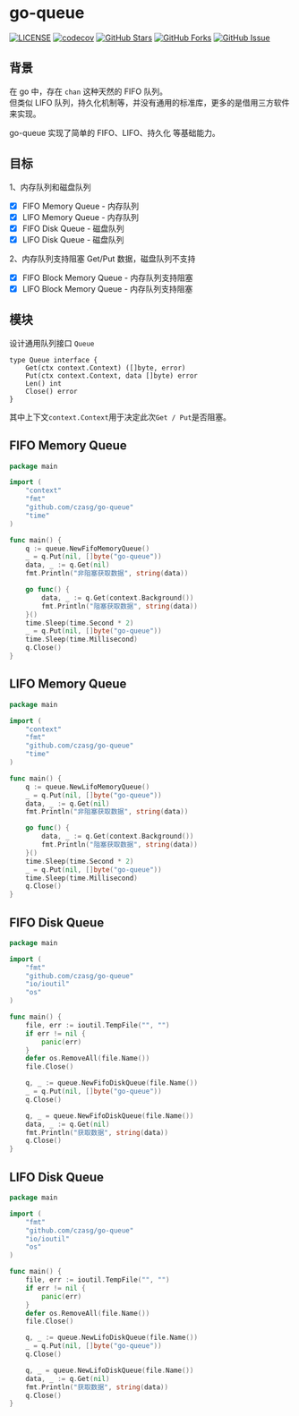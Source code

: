 # go-queue
[![LICENSE](https://img.shields.io/github/license/mashape/apistatus.svg?style=flat-square&label=License)](https://github.com/czasg/go-queue/blob/master/LICENSE)
[![codecov](https://codecov.io/gh/czasg/go-queue/branch/main/graph/badge.svg?token=GMXXOKC4P8)](https://codecov.io/gh/czasg/go-queue)
[![GitHub Stars](https://img.shields.io/github/stars/czasg/go-queue.svg?style=flat-square&label=Stars&logo=github)](https://github.com/czasg/go-queue/stargazers)
[![GitHub Forks](https://img.shields.io/github/forks/czasg/go-queue.svg?style=flat-square&label=Forks&logo=github)](https://github.com/czasg/go-queue/network/members)
[![GitHub Issue](https://img.shields.io/github/issues/czasg/go-queue.svg?style=flat-square&label=Issues&logo=github)](https://github.com/czasg/go-queue/issues)

## 背景
在 go 中，存在 `chan` 这种天然的 FIFO 队列。  
但类似 LIFO 队列，持久化机制等，并没有通用的标准库，更多的是借用三方软件来实现。 
 
go-queue 实现了简单的 FIFO、LIFO、持久化 等基础能力。

## 目标
1、内存队列和磁盘队列  
- [x] FIFO Memory Queue - 内存队列
- [x] LIFO Memory Queue - 内存队列
- [x] FIFO Disk Queue - 磁盘队列
- [x] LIFO Disk Queue - 磁盘队列

2、内存队列支持阻塞 Get/Put 数据，磁盘队列不支持
- [x] FIFO Block Memory Queue - 内存队列支持阻塞
- [x] LIFO Block Memory Queue - 内存队列支持阻塞

## 模块
设计通用队列接口 `Queue`    
```
type Queue interface {
    Get(ctx context.Context) ([]byte, error)
    Put(ctx context.Context, data []byte) error
    Len() int
    Close() error
}
```
其中上下文`context.Context`用于决定此次`Get / Put`是否阻塞。

## FIFO Memory Queue
```go
package main

import (
    "context"
    "fmt"
    "github.com/czasg/go-queue"
    "time"
)

func main() {
    q := queue.NewFifoMemoryQueue()
    _ = q.Put(nil, []byte("go-queue"))
    data, _ := q.Get(nil)
    fmt.Println("非阻塞获取数据", string(data))

    go func() {
        data, _ := q.Get(context.Background())
        fmt.Println("阻塞获取数据", string(data))
    }()
    time.Sleep(time.Second * 2)
    _ = q.Put(nil, []byte("go-queue"))
    time.Sleep(time.Millisecond)
    q.Close()
}
```


## LIFO Memory Queue
```go
package main

import (
    "context"
    "fmt"
    "github.com/czasg/go-queue"
    "time"
)

func main() {
    q := queue.NewLifoMemoryQueue()
    _ = q.Put(nil, []byte("go-queue"))
    data, _ := q.Get(nil)
    fmt.Println("非阻塞获取数据", string(data))

    go func() {
        data, _ := q.Get(context.Background())
        fmt.Println("阻塞获取数据", string(data))
    }()
    time.Sleep(time.Second * 2)
    _ = q.Put(nil, []byte("go-queue"))
    time.Sleep(time.Millisecond)
    q.Close()
}
```

## FIFO Disk Queue
```go
package main

import (
    "fmt"
    "github.com/czasg/go-queue"
    "io/ioutil"
    "os"
)

func main() {
    file, err := ioutil.TempFile("", "")
    if err != nil {
        panic(err)
    }
    defer os.RemoveAll(file.Name())
    file.Close()

    q, _ := queue.NewFifoDiskQueue(file.Name())
    _ = q.Put(nil, []byte("go-queue"))
    q.Close()

    q, _ = queue.NewFifoDiskQueue(file.Name())
    data, _ := q.Get(nil)
    fmt.Println("获取数据", string(data))
    q.Close()
}
```

## LIFO Disk Queue
```go
package main

import (
    "fmt"
    "github.com/czasg/go-queue"
    "io/ioutil"
    "os"
)

func main() {
    file, err := ioutil.TempFile("", "")
    if err != nil {
        panic(err)
    }
    defer os.RemoveAll(file.Name())
    file.Close()

    q, _ := queue.NewLifoDiskQueue(file.Name())
    _ = q.Put(nil, []byte("go-queue"))
    q.Close()

    q, _ = queue.NewLifoDiskQueue(file.Name())
    data, _ := q.Get(nil)
    fmt.Println("获取数据", string(data))
    q.Close()
}
```
